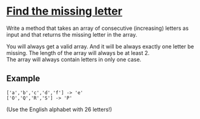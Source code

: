 # [Find the missing letter](https://www.codewars.com/kata/find-the-missing-letter "https://www.codewars.com/kata/5839edaa6754d6fec10000a2")

Write a method that takes an array of consecutive (increasing) letters as input and that returns the missing letter in the array.

You will always get a valid array. And it will be always exactly one letter be missing. The length of the array will always be at least 2.  
The array will always contain letters in only one case.

## Example

```
['a','b','c','d','f'] -> 'e'
['O','Q','R','S'] -> 'P'
```

(Use the English alphabet with 26 letters!)